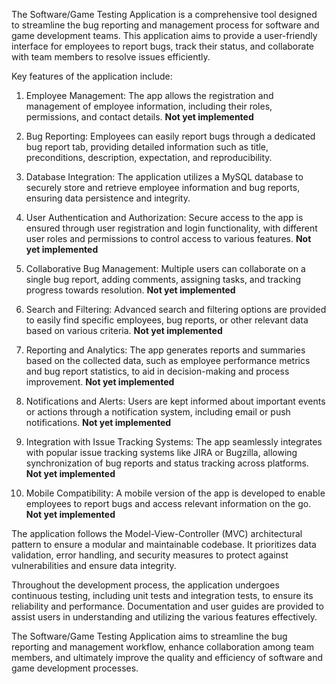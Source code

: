 The Software/Game Testing Application is a comprehensive tool designed to streamline the bug reporting and management process for software and game development teams. This application aims to provide a user-friendly interface for employees to report bugs, track their status, and collaborate with team members to resolve issues efficiently.

Key features of the application include:

1. Employee Management: The app allows the registration and management of employee information, including their roles, permissions, and contact details. **Not yet implemented**

2. Bug Reporting: Employees can easily report bugs through a dedicated bug report tab, providing detailed information such as title, preconditions, description, expectation, and reproducibility.

3. Database Integration: The application utilizes a MySQL database to securely store and retrieve employee information and bug reports, ensuring data persistence and integrity.

4. User Authentication and Authorization: Secure access to the app is ensured through user registration and login functionality, with different user roles and permissions to control access to various features. **Not yet implemented**

5. Collaborative Bug Management: Multiple users can collaborate on a single bug report, adding comments, assigning tasks, and tracking progress towards resolution. **Not yet implemented**

6. Search and Filtering: Advanced search and filtering options are provided to easily find specific employees, bug reports, or other relevant data based on various criteria. **Not yet implemented**

7. Reporting and Analytics: The app generates reports and summaries based on the collected data, such as employee performance metrics and bug report statistics, to aid in decision-making and process improvement. **Not yet implemented**

8. Notifications and Alerts: Users are kept informed about important events or actions through a notification system, including email or push notifications. **Not yet implemented**

9. Integration with Issue Tracking Systems: The app seamlessly integrates with popular issue tracking systems like JIRA or Bugzilla, allowing synchronization of bug reports and status tracking across platforms. **Not yet implemented**

10. Mobile Compatibility: A mobile version of the app is developed to enable employees to report bugs and access relevant information on the go. **Not yet implemented**

The application follows the Model-View-Controller (MVC) architectural pattern to ensure a modular and maintainable codebase. It prioritizes data validation, error handling, and security measures to protect against vulnerabilities and ensure data integrity.

Throughout the development process, the application undergoes continuous testing, including unit tests and integration tests, to ensure its reliability and performance. Documentation and user guides are provided to assist users in understanding and utilizing the various features effectively.

The Software/Game Testing Application aims to streamline the bug reporting and management workflow, enhance collaboration among team members, and ultimately improve the quality and efficiency of software and game development processes.
